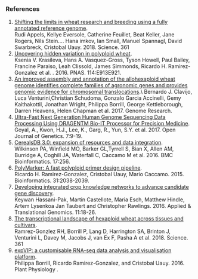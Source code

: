 ### References

1.  [Shifting the limits in wheat research and breeding using a fully
    annotated reference
    genome](http://dx.doi.org/10.1126/science.aar7191).\
    Rudi Appels, Kellye Eversole, Catherine Feuillet, Beat Keller, Jane
    Rogers, Nils Stein\.... Hana imkov, Ian Small, Manuel Spannagl,
    David Swarbreck, Cristobal Uauy. 2018. Science. 361
2.  [Uncovering hidden variation in polyploid
    wheat](http://dx.doi.org/10.1073/pnas.1619268114).\
    Ksenia V. Krasileva, Hans A. Vasquez-Gross, Tyson Howell, Paul
    Bailey, Francine Paraiso, Leah Clissold, James Simmonds, Ricardo H.
    Ramirez-Gonzalez et al. . 2016. PNAS. 114:E913E921.
3.  [An improved assembly and annotation of the allohexaploid wheat
    genome identifies complete families of agronomic genes and provides
    genomic evidence for chromosomal
    translocations](http://dx.doi.org/http://www.genome.org/cgi/doi/10.1101/gr.217117.116.).\
    Bernardo J. Clavijo, Luca Venturini,Christian Schudoma, Gonzalo
    Garcia Accinelli, Gemy Kaithakottil, Jonathan Wright, Philippa
    Borrill, George Kettleborough, Darren Heavens, Helen Chapman et
    al. 2017. Genome Research.
4.  [Ultra-Fast Next Generation Human Genome Sequencing Data Processing
    Using DRAGENTM Bio-IT Processor for Precision
    Medicine](http://dx.doi.org/https://doi.org/10.4236/ojgen.2017.71002).\
    Goyal, A., Kwon, H.J., Lee, K., Garg, R., Yun, S.Y. et al. 2017.
    Open Journal of Genetics. 7:9-19.
5.  [CerealsDB 3.0: expansion of resources and data
    integration](http://dx.doi.org/10.1186/s12859-016-1139-X).\
    Wilkinson PA, Winfield MO, Barker GL,Tyrrell S, Bian X, Allen AM,
    Burridge A, Coghill JA, Waterfall C, Caccamo M et al. 2016. BMC
    Bioinformatics. 17:256.
6.  [PolyMarker: A fast polyploid primer design
    pipeline](http://dx.doi.org/doi:10.1093/bioinformatics/btv069).\
    Ricardo H. Ramirez-Gonzalez, Cristobal Uauy, Mario Caccamo. 2015.
    Bioinformatics. 31:2038-2039.
7.  [Developing integrated crop knowledge networks to advance candidate
    gene
    discovery](http://dx.doi.org/https://doi.org/10.1016/j.atg.2016.10.003).\
    Keywan Hassani-Pak, Martin Castellote, Maria Esch, Matthew Hindle,
    Artem Lysenkoa Jan Taubert and Christopher Rawlings. 2016. Applied &
    Translational Genomics. 11:18-26.
8.  [The transcriptional landscape of hexaploid wheat across tissues and
    cultivars](http://dx.doi.org/doi:10.1126/science.aar6089).\
    Ramrez-Gonzlez RH, Borrill P, Lang D, Harrington SA, Brinton J,
    Venturini L, Davey M, Jacobs J, van Ex F, Pasha A et al. 2018.
    Science. 361
9.  [expVIP: a customisable RNA-seq data analysis and visualisation
    platform](http://dx.doi.org/doi:10.1104/pp.15.01667).\
    Philippa Borrill, Ricardo Ramirez-Gonzalez, and Cristobal
    Uauy. 2016. Plant Physiology .
